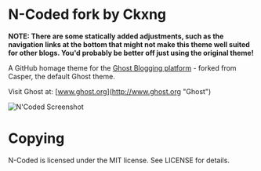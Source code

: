 N-Coded fork by Ckxng
=====================

**NOTE: There are some statically added adjustments, such as the navigation links at the bottom that might not make this theme well suited for other blogs.  You'd probably be better off just using the original theme!**

A GitHub homage theme for the [Ghost Blogging platform](http://ghost.org "Ghost Blogging Platform") - forked from Casper, the default Ghost theme.

Visit Ghost at: [www.ghost.org](http://www.ghost.org "Ghost")

![N'Coded Screenshot](ncodedscreen.png?raw=true)

Copying
=======

N-Coded is licensed under the MIT license.  See LICENSE for details.
